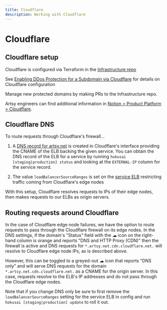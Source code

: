 ```yaml
---
title: Cloudflare
description: Working with Cloudflare
---
```


# Cloudflare

## Cloudflare setup

Cloudflare is configured via Terraform in the [Infrastructure repo](https://github.com/artsy/infrastructure/blob/master/terraform/staging/cloudflare.tf)

See [Enabling DDos Protection for a Subdomain via Cloudflare](#TODO) for details on Cloudflare configuration

Manage new protected domains by making PRs to the Infrastructure repo.

Artsy engineers can find additional information in [Notion > Product Platform > Cloudflare](https://www.notion.so/artsy/Cloudflare-80c2c0ed608644199e3eeb9da36f3b94).

## Cloudflare DNS

To route requests through Cloudflare's firewall...

1) A [DNS record for artsy.net](https://dash.cloudflare.com/0373426be7be649ff052277fb5377c4f/artsy.net/dns) is created in Cloudflare's interface providing the CNAME of the ELB backing the given service.  You can obtain the DNS record of the ELB for a service by running `hokusai [staging|production] status` and looking at the `EXTERNAL-IP` column for the service record.

2) The value `loadBalancerSourceRanges` is set on the [service ELB](https://github.com/artsy/force/blob/master/hokusai/production.yml#L143) restricting traffic coming from Cloudflare's edge nodes

With this setup, Cloudflare resolves requests to IPs of their edge nodes, then makes requests to our ELBs as origin servers.

## Routing requests around Cloudflare

In the case of Cloudflare edge node failures, we have the option to route requests to pass through the Cloudflare firewall on its edge nodes.  In the DNS settings, if the domain's "Status" field with the *☁* icon on the right-hand column is orange and reports "DNS and HTTP Proxy (CDN)" then the firewall is active and DNS requests for `*.artsy.net.cdn.cloudflare.net.` will resolve to Cloudflare edge node IPs, as is described above.

However, this can be toggled to a greyed-out *☁* icon that reports "DNS only" and will serve DNS requests for the domain `*.artsy.net.cdn.cloudflare.net.` as a CNAME for the origin server.  In this case, requests resolve to the ELB's IP addresses and do not pass through the Cloudflare edge nodes.

Note that if you change DNS only be sure to first remove the `loadBalancerSourceRanges` setting for the service ELB in config and run `hokusai [staging|production] update` to roll it out.
